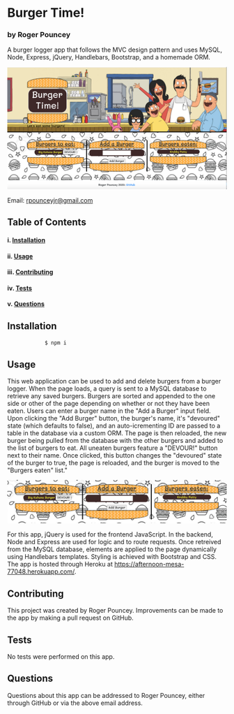 # Burger Time!

### **by Roger Pouncey** 

A burger logger app that follows the MVC design pattern and uses MySQL, Node, Express, jQuery, Handlebars, Bootstrap, and a homemade ORM.

![Burger Time!](public/assets/images/burger-time-top.png)

Email: rpounceyjr@gmail.com

## **Table of Contents** 

#### i. [Installation](#installation)

#### ii. [Usage](#usage)

#### iii. [Contributing](#contributing)

#### iv. [Tests](#tests)

#### v. [Questions](#questions)




## **Installation** <a name="introduction"></a>
 
                $ npm i


## **Usage** <a name="usage"></a>


This web application can be used to add and delete burgers from a burger logger. When the page loads, a query is sent to a MySQL database to retrieve any saved burgers.  Burgers are sorted and appended to the one side or other of the page depending on whether or not they have been eaten. Users can enter a burger name in the "Add a Burger" input field.  Upon clicking the "Add Burger" button, the burger's name, it's "devoured" state (which defaults to false), and an auto-icrementing ID are passed to a table in the database via a custom ORM.  The page is then reloaded, the new burger being pulled from the database with the other burgers and added to the list of burgers to eat.  All uneaten burgers feature a "DEVOUR!" button next to their name.  Once clicked, this button changes the "devoured" state of the burger to true, the page is reloaded, and the burger is moved to the "Burgers eaten" list."

![Burger Time Functionality](public/assets/images/burger-time-functionality.png)

For this app, jQuery is used for the frontend JavaScript.  In the backend, Node and Express are used for logic and to route requests. Once retreived from the MySQL database, elements are applied to the page dynamically using Handlebars templates.  Styling is achieved with Bootstrap and CSS. The app is hosted through Heroku at https://afternoon-mesa-77048.herokuapp.com/.

## **Contributing** <a name="contributing"></a>

This project was created by Roger Pouncey.  Improvements can be made to the app by making a pull request on GitHub.

## **Tests** <a name="tests"></a>

No tests were performed on this app.

## **Questions** <a name="questions"></a>

Questions about this app can be addressed to Roger Pouncey, either through GitHub or via the above email address.